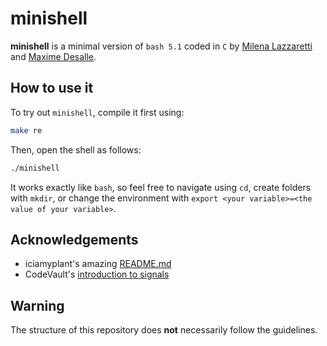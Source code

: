 # minishell

**minishell** is a minimal version of ```bash 5.1``` coded in ```C``` by [Milena Lazzaretti](https://github.com/m3zh/mnsh) and [Maxime Desalle](https://github.com/maxdesalle).

## How to use it
To try out ```minishell```, compile it first using:
```bash
make re
```
Then, open the shell as follows:
```bash
./minishell
```

It works exactly like ```bash```, so feel free to navigate using ```cd```, create folders with ```mkdir```, or change the environment with ```export <your variable>=<the value of your variable>```.

## Acknowledgements
- iciamyplant's amazing [README.md](https://github.com/iciamyplant/Minishell#readme)
- CodeVault's [introduction to signals](https://www.youtube.com/watch?v=5We_HtLlAbs)

## Warning
The structure of this repository does **not** necessarily follow the guidelines.
